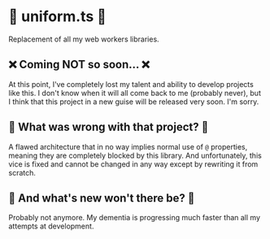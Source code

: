 # 🥋 uniform.ts 🥋

Replacement of all my web workers libraries.

## ❌ Coming NOT so soon... ❌

At this point, I've completely lost my talent and ability to develop projects like this. I don't know when it will all come back to me (probably never), but I think that this project in a new guise will be released very soon. I'm sorry.

## 🔖 What was wrong with that project? 🔖

A flawed architecture that in no way implies normal use of `@` properties, meaning they are completely blocked by this library. And unfortunately, this vice is fixed and cannot be changed in any way except by rewriting it from scratch.

## 🥀 And what's new won't there be? 🥀

Probably not anymore. My dementia is progressing much faster than all my attempts at development.
